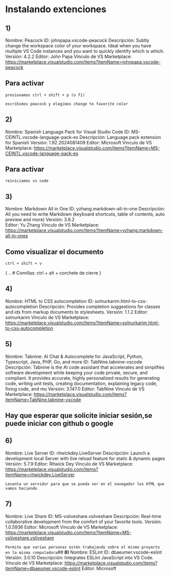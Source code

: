 # Instalando extenciones

## **1)**
Nombre: Peacock
ID: johnpapa.vscode-peacock
Descripción: Subtly change the workspace color of your workspace. Ideal when you have multiple VS Code instances and you want to quickly identify which is which.
Versión: 4.2.2
Editor: John Papa
Vínculo de VS Marketplace: https://marketplace.visualstudio.com/items?itemName=johnpapa.vscode-peacock

## Para activar
```presionamos ctrl + shift + p (o f1)```

```escribimos peacock y elegimos change to favorite color```

## **2)**
Nombre: Spanish Language Pack for Visual Studio Code
ID: MS-CEINTL.vscode-language-pack-es
Descripción: Language pack extension for Spanish
Versión: 1.92.2024081409
Editor: Microsoft
Vínculo de VS Marketplace: https://marketplace.visualstudio.com/items?itemName=MS-CEINTL.vscode-language-pack-es

## Para activar
```reiniciamos vs code```

## **3)**
Nombre: Markdown All in One
ID: yzhang.markdown-all-in-one
Descripción: All you need to write Markdown (keyboard shortcuts, table of contents, auto preview and more)
Versión: 3.6.2           
Editor: Yu Zhang
Vínculo de VS Marketplace: https://marketplace.visualstudio.com/items?itemName=yzhang.markdown-all-in-ones

## Como visualizar el documento
```ctrl + shift + v```


 {
    .. # Comillas: ctrl + alt + corchete de cierre
 }

## **4)**
Nombre: HTML to CSS autocompletion
ID: solnurkarim.html-to-css-autocompletion
Descripción: Provides completion suggestions for classes and ids from markup documents to stylesheets.
Versión: 1.1.2
Editor: solnurkarim
Vínculo de VS Marketplace: https://marketplace.visualstudio.com/items?itemName=solnurkarim.html-to-css-autocompletion
 
## **5)** 
Nombre: Tabnine: AI Chat & Autocomplete for JavaScript, Python, Typescript, Java, PHP, Go, and more
ID: TabNine.tabnine-vscode
Descripción: Tabnine is the AI code assistant that accelerates and simplifies software development while keeping your code private, secure, and compliant. It provides accurate, highly personalized results for generating code, writing unit tests, creating documentation, explaining legacy code, fixing code, and mu
Versión: 3.147.0
Editor: TabNine
Vínculo de VS Marketplace: https://marketplace.visualstudio.com/items?itemName=TabNine.tabnine-vscode

## Hay que esperar que solicite iniciar sesión,se puede iniciar con github o google

## **6)** 
Nombre: Live Server
ID: ritwickdey.LiveServer
Descripción: Launch a development local Server with live reload feature for static & dynamic pages
Versión: 5.7.9
Editor: Ritwick Dey
Vínculo de VS Marketplace: https://marketplace.visualstudio.com/items?itemName=ritwickdey.LiveServer

```Levanta un servidor para que se pueda ver en el navegador los HTML que vamos haciendo```

## **7)**
Nombre: Live Share
ID: MS-vsliveshare.vsliveshare
Descripción: Real-time collaborative development from the comfort of your favorite tools.
Versión: 1.0.5936
Editor: Microsoft
Vínculo de VS Marketplace: https://marketplace.visualstudio.com/items?itemName=MS-vsliveshare.vsliveshare

```Permite que varias personas estén trabajando sobre el mismo proyecto en la misma computadora```## **8)**
Nombre: ESLint
ID: dbaeumer.vscode-eslint
Versión: 3.0.10
Descripción: Integrates ESLint JavaScript into VS Code.
Vínculo de VS Marketplace: https://marketplace.visualstudio.com/items?itemName=dbaeumer.vscode-eslint
Editor: Microsoft
